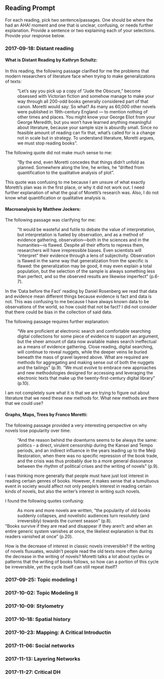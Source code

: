## Reading Prompt

For each reading, pick two sentence/passages. One should be where the had an AHA! moment and one that is unclear, confusing, or needs further explanation. Provide a sentence or two explaining each of your selections.  Provide your response below.

 

### 2017-09-18: Distant reading
#### What is Distant Reading by Kathryn Schultz:

In this reading, the following passage clarified for me the problems that modern researchers of literature face when trying to make generalizations of texts: 
<dl>
<dd>“Let’s say you pick up a copy of “Jude the Obscure,” become obsessed with Victorian fiction and somehow manage to make your way through all 200-odd books generally considered part of that canon. Moretti would say: So what? As many as 60,000 other novels were published in 19th-century England — to mention nothing of other times and places. You might know your George Eliot from your George Meredith, but you won’t have learned anything meaningful about literature, because your sample size is absurdly small. Since no feasible amount of reading can fix that, what’s called for is a change not in scale but in strategy. To understand literature, Moretti argues, we must stop reading books”.</dd>
</dl>
The following quote did not make much sense to me:
<dl>
<dd>“By the end, even Moretti concedes that things didn’t unfold as planned. Somewhere along the line, he writes, he “drifted from quantification to the qualitative analysis of plot”.</dd>
</dl>
This quote was confusing to me because I am unsure of what exactly Moretti’s plan was in the first place, or why it did not work out. I need further explanation of what the goal of Moretti’s research was. Also, I do not know what quantification or qualitative analysis is. 

#### Macroanalysis by Matthew Jockers:

The following passage was clarifying for me:
<dl>
<dd>“It would be wasteful and futile to debate the value of interpretation, but interpretation is fueled by observation, and as a method of evidence gathering, observation—both in the sciences and in the humanities—is flawed. Despite all their efforts to repress them, researchers will have irrepressible biases. Even scientists will “interpret” their evidence through a lens of subjectivity. Observation is flawed in the same way that generalization from the specific is flawed: the generalization may be good, it may even explain a total population, but the selection of the sample is always something less than perfect, and so the observed results are likewise imperfect” (p.6-7).</dd>
</dl>
In the ‘Data before the Fact’ reading by Daniel Rosenberg we read that data and evidence mean different things because evidence is fact and data is not. This was confusing to me because I have always known data to be observations of the world, so how could that not be fact? I did not consider that there could be bias in the collection of said data.

The following passage requires further explanation:
<dl>
<dd>“We are proficient at electronic search and comfortable searching digital collections for some piece of evidence to support an argument, but the sheer amount of data now available makes search ineffectual as a means of evidence gathering. Close reading, digital searching, will continue to reveal nuggets, while the deeper veins lie buried beneath the mass of gravel layered above. What are required are methods for aggregating and making sense out of both the nuggets and the tailings” (p.9). “We must evolve to embrace new approaches and new methodologies designed for accessing and leveraging the electronic texts that make up the twenty-first-century digital library” (p.10).</dd>
</dl>
I am not completely sure what it is that we are trying to figure out about literature that we need these new methods for. What new methods are there that we could use?

#### Graphs, Maps, Trees by Franco Moretti:

The following passage provided a very interesting perspective on why novels lose popularity over time:
<dl>
<dd>“And the reason behind the downturns seems to be always the same: politics - a direct, virulent censorship during the Kansei and Tempo periods, and an indirect influence in the years leading up to the Meiji Restoration, when there was no specific repression of the book trade, and the crisis was thus probably due to a more general dissonance between the rhythm of political crises and the writing of novels” (p.9).</dd>
</dl>
I was thinking more generally that people must have just lost interest in reading certain genres of books. However, it makes sense that a tumultuous event in society would affect not only people’s interest in reading certain kinds of novels, but also the writer’s interest in writing such novels. 

I found the following quotes confusing:
<dl>
<dd>As more and more novels are written, “the popularity of old books suddenly collapses, and novelistic audiences turn resolutely (and irreversibly) towards the current season” (p.8). </dd>

<dt>“Books survive if they are read and disappear if they aren’t: and when an entire generic system vanishes at once, the likeliest explanation is that its readers vanished at once” (p.20).</dt>
</dl>
How is the decrease of interest in classic novels irreversible? If the writing of novels fluxuates, wouldn’t people read the old texts more often during the decrease in the writing of novels? Moretti talks a lot about cycles or patterns that the writing of books follows, so how can a portion of this cycle be irreversible, yet the cycle itself can still repeat itself?

### 2017-09-25: Topic modeling I

### 2017-10-02: Topic Modeling II

### 2017-10-09: Stylometry

### 2017-10-18: Spatial history

### 2017-10-23: Mapping: A Critical Introductin

### 2017-11-06: Social networks

### 2017-11-13: Layering Networks

### 2017-11-27: Critical DH
